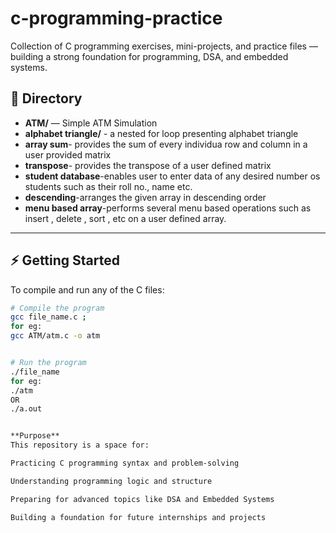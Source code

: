 # c-programming-practice
Collection of C programming exercises, mini-projects, and practice files — building a strong foundation for programming, DSA, and embedded systems.
## 📁 Directory
- **ATM/** — Simple ATM Simulation
- **alphabet triangle/** - a nested for loop presenting alphabet triangle
- **array sum**- provides the sum of every individua row and column in a user provided matrix
- **transpose**- provides the transpose of a user defined matrix
- **student database**-enables user to enter data of any desired number os students such as their roll no., name etc.
- **descending**-arranges the given array in descending order
- **menu based array**-performs several menu based operations such as insert , delete , sort , etc on a user defined array.

---

## ⚡️ Getting Started
To compile and run any of the C files:
```bash
# Compile the program
gcc file_name.c ;
for eg:
gcc ATM/atm.c -o atm


# Run the program
./file_name
for eg:
./atm
OR
./a.out


**Purpose** 
This repository is a space for:

Practicing C programming syntax and problem‑solving

Understanding programming logic and structure

Preparing for advanced topics like DSA and Embedded Systems

Building a foundation for future internships and projects

